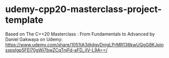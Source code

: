 # udemy-cpp20-masterclass-project-template
Based on The C++20 Masterclass : From Fundamentals to Advanced by Daniel Gakwaya on Udemy: https://www.udemy.com/share/1051tA3@dgvDnigLPrMR136kwUQgG8KJpjnsxpsIgp5FEl70gWi7bwZCqTnjFd-aFD_jIV-L9A==/
